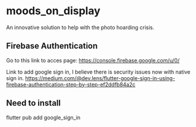 # moods_on_display

An innovative solution to help with the photo hoarding crisis.

## Firebase Authentication

Go to this link to acces page:
https://console.firebase.google.com/u/0/

Link to add google sign in, I believe there is security issues now with native sign in.
https://medium.com/@dev.lens/flutter-google-sign-in-using-firebase-authentication-step-by-step-ef2ddfb84a2c 


## Need to install

flutter pub add google_sign_in
